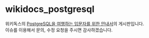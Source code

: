 # wikidocs_postgresql
위키독스의 [PostgreSQL을 여행하는 입문자를 위한 안내서](https://wikidocs.net/book/8814)의 게시판입니다.  
이슈를 이용해서 문의, 수정 요청을 주시면 감사하겠습니다.

